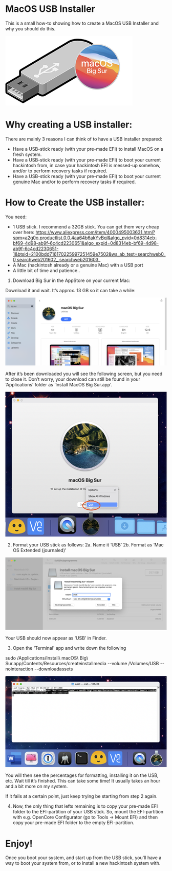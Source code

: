 # MacOS USB Installer

This is a small how-to showing how to create a MacOS USB Installer and why you should do this.

![alt test](/Pictures/USB-stick-Big-Sur.png)

# Why creating a USB installer:

There are mainly 3 reasons I can think of to have a USB installer prepared:
-	Have a USB-stick ready (with your pre-made EFI) to install MacOS on a fresh system.
-	Have a USB-stick ready (with your pre-made EFI) to boot your current hackintosh from, in case your hackintosh EFI is messed-up somehow, and/or to perform recovery tasks if required.
-	Have a USB-stick ready (with your pre-made EFI) to boot your current genuine Mac and/or to perform recovery tasks if required.


# How to Create the USB installer:

You need:

-	1 USB stick. I recommend a 32GB stick. You can get them very cheap over here: 
https://www.aliexpress.com/item/4000495003631.html?spm=a2g0o.productlist.0.0.4aa64b6akYvBql&algo_pvid=0d8314eb-bf69-4d98-ab9f-6c4cd2230651&algo_expid=0d8314eb-bf69-4d98-ab9f-6c4cd2230651-1&btsid=2100bdd716170225997251459e7502&ws_ab_test=searchweb0_0,searchweb201602_,searchweb201603_
-	A Mac (hackintosh already or a genuine Mac) with a USB port
-	A little bit of time and patience..

1.	Download Big Sur in the AppStore on your current Mac:

Download it and wait. It’s approx. 13 GB so it can take a while:

![alt test](/Pictures/2.png)

After it’s been downloaded you will see the following screen, but you need to close it. Don’t worry, your download can still be found in your ‘Applications’ folder as ‘Install MacOS Big Sur.app'.

![alt test](/Pictures/3.png)


2.	Format your USB stick as follows:
2a. Name it ‘USB’
2b. Format as ‘Mac OS Extended (journaled)’

![alt test](/Pictures/1.png)

Your USB should now appear as ‘USB’ in Finder. 

3.	Open the 'Terminal' app and write down the following

sudo /Applications/Install\ macOS\ Big\ Sur.app/Contents/Resources/createinstallmedia --volume /Volumes/USB --nointeraction --downloadassets

![alt test](/Pictures/4.png)


You will then see the percentages for formatting, installing it on the USB, etc. Wait till it’s finished. This can take some time! It usually takes an hour and a bit more on my system.

If it fails at a certain point, just keep trying be starting from step 2 again. 

4.	Now, the only thing that lefts remaining is to copy your pre-made EFI folder to the EFI-partition of your USB stick. So, mount the EFI-partition with e.g. OpenCore Configurator (go to Tools -> Mount EFI) and then copy your pre-made EFI folder to the empty EFI-partition. 

# Enjoy! 
Once you boot your system, and start up from the USB stick, you'll have a way to boot your system from, or to install a new hackintosh system with. 
